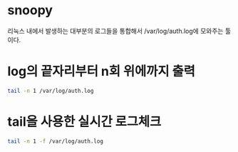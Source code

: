 # snoopy
리눅스 내에서 발생하는 대부분의 로그들을 통합해서 /var/log/auth.log에 모와주는 툴이다.


# log의 끝자리부터 n회 위에까지 출력

``` bash
tail -n 1 /var/log/auth.log
```

# tail을 사용한 실시간 로그체크

``` bash
tail -n 1 -f /var/log/auth.log
```